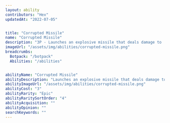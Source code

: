```yaml
---
layout: ability
contributors: "Hex"
updatedAt: "2022-07-05"


title: "Corrupted Missile"
name: "Corrupted Missile"
description: "3P - Launches an explosive missile that deals damage to  both enemy and friendly bots in the area"
imageUrl: "/assets/img/abilities/corrupted-missile.png"
breadcrumbs:
  Botpack: "/botpack"
  Abilities: "/abilities"


abilityName: "Corrupted Missile"
abilityDescription: "Launches an explosive missile that deals damage to  both enemy and friendly bots in the area"
abilityImageUrl: "/assets/img/abilities/corrupted-missile.png"
abilityCost: "3"
abilityRarity: "Epic"
abilityRaritySortOrder: "4"
abilityAcquisition: ""
abilityOpinion: ""
searchKeywords: ""
---
```



